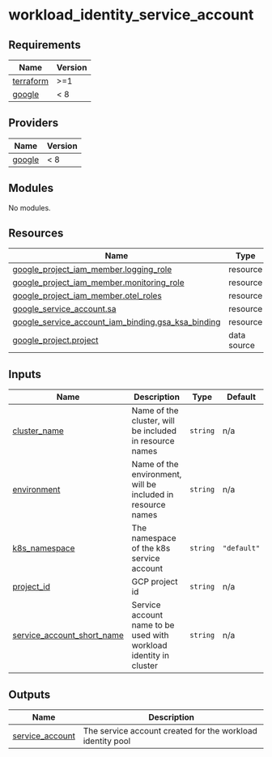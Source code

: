 # workload_identity_service_account

<!-- BEGIN_TF_DOCS -->
## Requirements

| Name | Version |
|------|---------|
| <a name="requirement_terraform"></a> [terraform](#requirement\_terraform) | >=1 |
| <a name="requirement_google"></a> [google](#requirement\_google) | < 8 |

## Providers

| Name | Version |
|------|---------|
| <a name="provider_google"></a> [google](#provider\_google) | < 8 |

## Modules

No modules.

## Resources

| Name | Type |
|------|------|
| [google_project_iam_member.logging_role](https://registry.terraform.io/providers/hashicorp/google/latest/docs/resources/project_iam_member) | resource |
| [google_project_iam_member.monitoring_role](https://registry.terraform.io/providers/hashicorp/google/latest/docs/resources/project_iam_member) | resource |
| [google_project_iam_member.otel_roles](https://registry.terraform.io/providers/hashicorp/google/latest/docs/resources/project_iam_member) | resource |
| [google_service_account.sa](https://registry.terraform.io/providers/hashicorp/google/latest/docs/resources/service_account) | resource |
| [google_service_account_iam_binding.gsa_ksa_binding](https://registry.terraform.io/providers/hashicorp/google/latest/docs/resources/service_account_iam_binding) | resource |
| [google_project.project](https://registry.terraform.io/providers/hashicorp/google/latest/docs/data-sources/project) | data source |

## Inputs

| Name | Description | Type | Default | Required |
|------|-------------|------|---------|:--------:|
| <a name="input_cluster_name"></a> [cluster\_name](#input\_cluster\_name) | Name of the cluster, will be included in resource names | `string` | n/a | yes |
| <a name="input_environment"></a> [environment](#input\_environment) | Name of the environment, will be included in resource names | `string` | n/a | yes |
| <a name="input_k8s_namespace"></a> [k8s\_namespace](#input\_k8s\_namespace) | The namespace of the k8s service account | `string` | `"default"` | no |
| <a name="input_project_id"></a> [project\_id](#input\_project\_id) | GCP project id | `string` | n/a | yes |
| <a name="input_service_account_short_name"></a> [service\_account\_short\_name](#input\_service\_account\_short\_name) | Service account name to be used with workload identity in cluster | `string` | n/a | yes |

## Outputs

| Name | Description |
|------|-------------|
| <a name="output_service_account"></a> [service\_account](#output\_service\_account) | The service account created for the workload identity pool |
<!-- END_TF_DOCS -->
